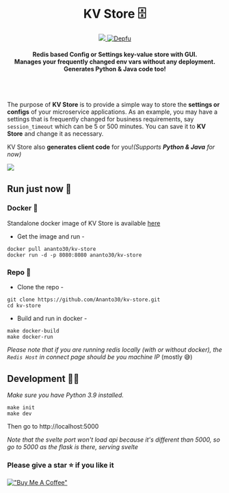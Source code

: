 <h1 align="center">
    KV Store 🗄️
</h1>
<p align="center">
    <a href="https://hub.docker.com/repository/docker/ananto30/kv-store" target="_blank">
        <img src="https://img.shields.io/docker/image-size/ananto30/kv-store?logo=docker" />
    </a>
    <a href="https://depfu.com/github/Ananto30/kv-store?project_id=34519">
        <img src="https://badges.depfu.com/badges/df8dd00b854618d902f3f804a1282360/count.svg" alt="Depfu" />
    </a>
</p>
<h4 align="center">
    Redis based Config or Settings key-value store with GUI.
    <br>
    Manages your frequently changed env vars without any deployment.
    <br>
    Generates Python & Java code too!
</h4>

<br>
<br>

The purpose of <strong>KV Store</strong> is to provide a simple way to store
the <strong>settings or configs</strong> of your microservice applications.
As an example, you may have a settings that is frequently changed for
business requirements, say <code>session_timeout</code> which can be 5 or 500
minutes. You can save it to <strong>KV Store</strong> and change it as
necessary.

KV Store also <strong>generates client code</strong> for you!<i>(Supports <strong>Python & Java</strong> for now)</i>

<img src="https://res.cloudinary.com/dvqpo7nkm/image/upload/v1632813083/projects/kv_store_gif.gif">

## Run just now 🚀

### Docker 🚢

Standalone docker image of KV Store is available [here](https://hub.docker.com/repository/docker/ananto30/kv-store)

- Get the image and run -

```
docker pull ananto30/kv-store
docker run -d -p 8080:8080 ananto30/kv-store
```

### Repo 📁

- Clone the repo -

```
git clone https://github.com/Ananto30/kv-store.git
cd kv-store
```

- Build and run in docker -

```
make docker-build
make docker-run
```

<i>Please note that if you are running redis locally (with or without docker), the `Redis Host` in connect page should be you machine IP </i>(mostly 😅)

## Development 🧑‍💻

<i>Make sure you have Python 3.9 installed.</i>

```
make init
make dev
```

Then go to http://localhost:5000

_Note that the svelte port won't load api because it's different than 5000, so go to 5000 as the flask is there, serving svelte_

### Please give a star ⭐ if you like it

[!["Buy Me A Coffee"](https://www.buymeacoffee.com/assets/img/custom_images/orange_img.png)](https://www.buymeacoffee.com/ananto30)
